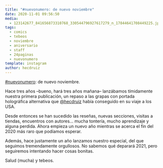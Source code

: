 ```yaml
---
title: "#nuevonumero: de nuevo noviembre"
date: 2020-11-01 09:56:50
media: 
  - 123142677_841656873310768_330544796927617279_n_17844641708449225.jpg
tags: 
  - comics
  - tebeos
  - noviembre
  - aniversario
  - staff
  - 24paginas
  - nuevonumero
template: instagram
author: hecdruiz
---
```


[#nuevonumero](/tags/nuevonumero): de nuevo noviembre.


Hace tres años –bueno, hará tres años mañana– lanzábamos tímidamente nuestra primera publicación, un repaso a las grapas con portada holográfica alternativa que [@hecdruiz](https://instagram.com/hecdruiz) había conseguido en su viaje a los USA.


Desde entonces se han sucedido las reseñas, nuevas secciones, visitas a tiendas, encuentros con autores... mucha tontería, mucho aprendizaje y alguna perdida. Ahora empieza un nuevo año mientras se acerca el fin del 2020 más raro que podíamos esperar.


Además, hace justamente un año lanzamos nuestro especial, del que seguimos tremendamente orgullosos. No sabemos qué deparará 2021, pero seguiremos intentando hacer cosas bonitas.


Salud (mucha) y tebeos.







